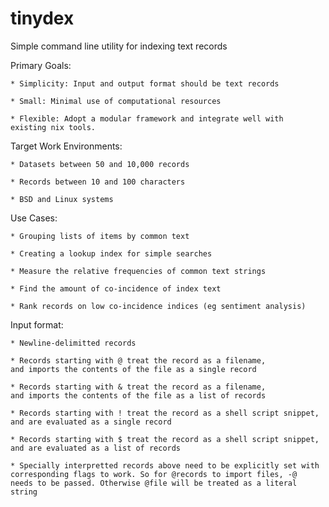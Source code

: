 # tinydex
Simple command line utility for indexing text records

Primary Goals:

    * Simplicity: Input and output format should be text records

    * Small: Minimal use of computational resources

    * Flexible: Adopt a modular framework and integrate well with
    existing nix tools.


Target Work Environments:

    * Datasets between 50 and 10,000 records

    * Records between 10 and 100 characters

    * BSD and Linux systems


Use Cases:

    * Grouping lists of items by common text

    * Creating a lookup index for simple searches

    * Measure the relative frequencies of common text strings

    * Find the amount of co-incidence of index text

    * Rank records on low co-incidence indices (eg sentiment analysis)


Input format:

    * Newline-delimitted records

    * Records starting with @ treat the record as a filename,
    and imports the contents of the file as a single record

    * Records starting with & treat the record as a filename,
    and imports the contents of the file as a list of records

    * Records starting with ! treat the record as a shell script snippet,
    and are evaluated as a single record

    * Records starting with $ treat the record as a shell script snippet,
    and are evaluated as a list of records

    * Specially interpretted records above need to be explicitly set with
    corresponding flags to work. So for @records to import files, -@
    needs to be passed. Otherwise @file will be treated as a literal string
